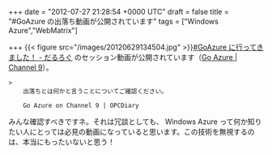 
+++
date = "2012-07-27 21:28:54 +0000 UTC"
draft = false
title = "#GoAzure の出落ち動画が公開されています"
tags = ["Windows Azure","WebMatrix"]

+++
{{< figure src="/images/20120629134504.jpg"  >}}<a href="https://blog.daruyanagi.jp/entry/2012/06/30/211729">#GoAzure に行ってきました！ - だるろぐ</a> のセッション動画が公開されています（<a href="http://channel9.msdn.com/Events/Windows-Azure-DevCamps/Go-Azure-2012">Go Azure | Channel 9</a>）。

    >
        出落ちとは何かと言うことについてご確認ください。

        Go Azure on Channel 9 | OPCDiary
    
みんな確認すべきですネ。それは冗談としても、 Windows Azure って何か知りたい人にとっては必見の動画になっていると思います。この技術を無視するのは、本当にもったいないと思う！


